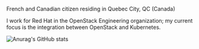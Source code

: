 French and Canadian citizen residing in Quebec City, QC (Canada)

I work for Red Hat in the OpenStack Engineering organization; my current focus is the integration between OpenStack and Kubernetes.

![Anurag's GitHub stats](https://github-readme-stats.vercel.app/api?username=emilienm&show_icons=true&theme=transparent)
